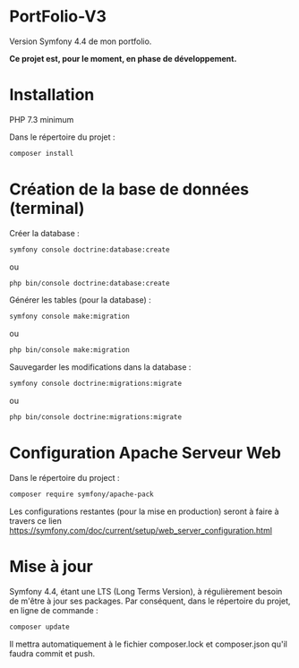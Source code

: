 # PortFolio-V3

Version Symfony 4.4 de mon portfolio.

<b>Ce projet est, pour le moment, en phase de développement.</b>

# Installation

PHP 7.3 minimum

Dans le répertoire du projet : 

```bash
composer install
```

# Création de la base de données (terminal)

Créer la database :
```bash
symfony console doctrine:database:create
```
ou 

```bash
php bin/console doctrine:database:create
```


Générer les tables (pour la database) :
```bash
symfony console make:migration
```
ou 
```bash
php bin/console make:migration
```


Sauvegarder les modifications dans la database :
```bash
symfony console doctrine:migrations:migrate
```
ou 

```bash
php bin/console doctrine:migrations:migrate
```


# Configuration Apache Serveur Web

Dans le répertoire du project :
```bash
composer require symfony/apache-pack
```

Les configurations restantes (pour la mise en production) seront à faire à travers ce lien https://symfony.com/doc/current/setup/web_server_configuration.html

# Mise à jour

Symfony 4.4, étant une LTS (Long Terms Version), à régulièrement besoin de m'être à jour ses packages. Par conséquent, dans le répertoire du projet, en ligne de commande :
```bash
composer update
```

Il mettra automatiquement à le fichier composer.lock et composer.json qu'il faudra commit et push.
